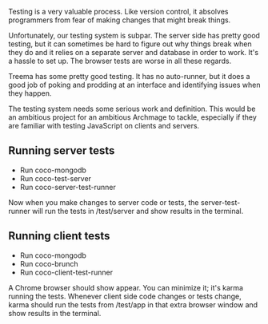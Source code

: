 Testing is a very valuable process. Like version control, it absolves programmers from fear of making changes that might break things.

Unfortunately, our testing system is subpar. The server side has pretty good testing, but it can sometimes be hard to figure out why things break when they do and it relies on a separate server and database in order to work. It's a hassle to set up. The browser tests are worse in all these regards.

Treema has some pretty good testing. It has no auto-runner, but it does a good job of poking and prodding at an interface and identifying issues when they happen.

The testing system needs some serious work and definition. This would be an ambitious project for an ambitious Archmage to tackle, especially if they are familiar with testing JavaScript on clients and servers.

## Running server tests

* Run coco-mongodb
* Run coco-test-server
* Run coco-server-test-runner

Now when you make changes to server code or tests, the server-test-runner will run the tests in /test/server and show results in the terminal.

## Running client tests

* Run coco-mongodb
* Run coco-brunch
* Run coco-client-test-runner

A Chrome browser should show appear. You can minimize it; it's karma running the tests. Whenever client side code changes or tests change, karma should run the tests from /test/app in that extra browser window and show results in the terminal.